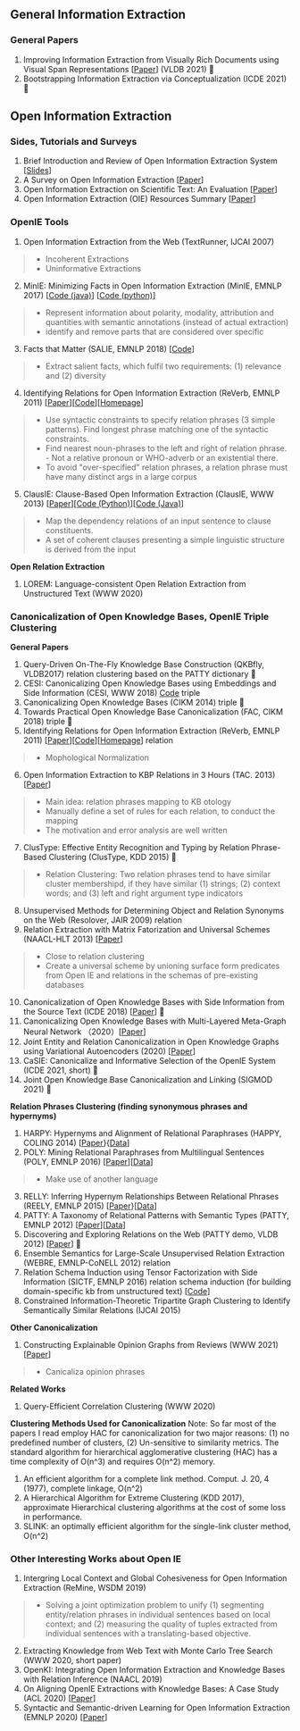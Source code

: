 ## General Information Extraction

### General Papers
1. Improving Information Extraction from Visually Rich Documents using Visual Span Representations [[Paper](https://vldb.org/pvldb/vol14/p822-sarkhel.pdf)] (VLDB 2021) 🌟
2. Bootstrapping Information Extraction via Conceptualization (ICDE 2021) 🌟

## Open Information Extraction

### Sides, Tutorials and Surveys
1. Brief Introduction and Review of Open Information Extraction System [[Slides](https://ece.umd.edu/~smiran/OpenIE.pdf)]
2. A Survey on Open Information Extraction [[Paper](http://aclweb.org/anthology/C18-1326)]
3. Open Information Extraction on Scientific Text: An Evaluation [[Paper](http://aclweb.org/anthology/C18-1289)]
4. Open Information Extraction (OIE) Resources Summary [[Paper](https://github.com/gkiril/oie-resources)]

### OpenIE Tools
1. Open Information Extraction from the Web (TextRunner, IJCAI 2007)
> * Incoherent Extractions 
> * Uninformative Extractions
2. MinIE: Minimizing Facts in Open Information Extraction (MinIE, EMNLP 2017) [[Code (java)](https://github.com/rgemulla/minie)] [[Code (python)](https://github.com/mmxgn/miniepy)]
> * Represent information about polarity, modality, attribution and quantities with semantic annotations (instead of actual extraction)
> * identify and remove parts that are considered over specific
3. Facts that Matter (SALIE, EMNLP 2018) [[Code](https://github.com/mponza/SalIE)]
> * Extract salient facts, which fulfil two requirements: (1) relevance and (2) diversity
4. Identifying Relations for Open Information Extraction (ReVerb, EMNLP 2011) [[Paper](http://www.aclweb.org/anthology/D11-1142)][[Code](https://github.com/knowitall/reverb)][[Homepage](http://reverb.cs.washington.edu/)]               
> * Use syntactic constraints to specify relation phrases (3 simple patterns). Find longest phrase matching one of the syntactic constraints. 
> * Find nearest noun-phrases to the left and right of relation phrase. - Not a relative pronoun or WHO-adverb or an existential there.
> * To avoid "over-specified" relation phrases, a relation phrase must have many distinct args in a large corpus
5. ClausIE: Clause-Based Open Information Extraction (ClausIE, WWW 2013) [[Paper](http://resources.mpi-inf.mpg.de/d5/clausie/clausie-www13.pdf)][[Code (Python)](https://github.com/AnthonyMRios/pyclausie)][[Code (Java)](https://github.com/IsaacChanghau/ClausIE)]
> * Map the dependency relations of an input sentence to clause constituents.
> * A set of coherent clauses presenting a simple linguistic structure is derived from the input

__Open Relation Extraction__
1. LOREM: Language-consistent Open Relation Extraction from Unstructured Text (WWW 2020)

### Canonicalization of Open Knowledge Bases, OpenIE Triple Clustering
__General Papers__
1. Query-Driven On-The-Fly Knowledge Base Construction (QKBfly, VLDB2017) relation clustering based on the PATTY dictionary 🌟 
2. CESI: Canonicalizing Open Knowledge Bases using Embeddings and Side Information (CESI, WWW 2018) [Code](https://github.com/malllabiisc/cesi) triple
3. Canonicalizing Open Knowledge Bases (CIKM 2014) triple 🌟 
4. Towards Practical Open Knowledge Base Canonicalization (FAC, CIKM 2018) triple 🌟
5. Identifying Relations for Open Information Extraction (ReVerb, EMNLP 2011)  [[Paper](http://www.aclweb.org/anthology/D11-1142)][[Code](https://github.com/knowitall/reverb)][[Homepage](http://reverb.cs.washington.edu/)] relation
> * Mophological Normalization
6. Open Information Extraction to KBP Relations in 3 Hours (TAC. 2013) [[Paper](https://pdfs.semanticscholar.org/d431/81fa9af5440360d4055e1ce7ddaaa6e82d77.pdf)]
> * Main idea: relation phrases mapping to KB otology
> * Manually define a set of rules for each relation, to conduct the mapping
> * The motivation and error analysis are well written
7. ClusType: Effective Entity Recognition and Typing by Relation Phrase-Based Clustering (ClusType, KDD 2015) 🌟
> * Relation Clustering: Two relation phrases tend to have similar cluster membershipd, if they have similar (1) strings; (2) context words; and (3) left and right argument type indicators
8. Unsupervised Methods for Determining Object and Relation Synonyms on the Web (Resolover, JAIR 2009) relation
9. Relation Extraction with Matrix Fatorization and Universal Schemes (NAACL-HLT 2013) [[Paper](http://www.aclweb.org/anthology/N13-1008)]
> * Close to relation clustering
> * Create a universal scheme by unioning surface form predicates from Open IE and relations in the schemas of pre-existing databases
10. Canonicalization of Open Knowledge Bases with Side Information from the Source Text (ICDE 2018) [[Paper](https://ieeexplore.ieee.org/stamp/stamp.jsp?arnumber=8731346)]  🌟
11. Canonicalizing Open Knowledge Bases with Multi-Layered Meta-Graph Neural Network （2020）[[Paper](https://arxiv.org/pdf/2006.09610.pdf)]
12. Joint Entity and Relation Canonicalization in Open Knowledge Graphs using Variational Autoencoders (2020) [[Paper](https://arxiv.org/abs/2012.04780)]
13. CaSIE: Canonicalize and Informative Selection of the OpenIE System (ICDE 2021, short) 🌟
14. Joint Open Knowledge Base Canonicalization and Linking (SIGMOD 2021) 🌟

__Relation Phrases Clustering (finding synonymous phrases and hypernyms)__
1. HARPY: Hypernyms and Alignment of Relational Paraphrases (HAPPY, COLING 2014) [[Paper](http://www.dit.unitn.it/~p2p/RelatedWork/Matching/harpy_COLING14.pdf)}{[Data](https://www.mpi-inf.mpg.de/departments/databases-and-information-systems/research/yago-naga/patty/)]
2. POLY: Mining Relational Paraphrases from Multilingual Sentences (POLY, EMNLP 2016) [[Paper](https://www.aclweb.org/anthology/D16-1236)][[Data](https://www.mpi-inf.mpg.de/departments/databases-and-information-systems/research/yago-naga/patty/)]
> * Make use of another language
3. RELLY: Inferring Hypernym Relationships Between Relational Phrases (REELY, EMNLP 2015) [[Paper](https://www.aclweb.org/anthology/D15-1113)}[[Data](https://www.mpi-inf.mpg.de/departments/databases-and-information-systems/research/yago-naga/patty/)]
4. PATTY: A Taxonomy of Relational Patterns with Semantic Types (PATTY, EMNLP 2012) [[Paper](https://www.aclweb.org/anthology/D12-1104)][[Data](https://www.mpi-inf.mpg.de/departments/databases-and-information-systems/research/yago-naga/patty/)]
5. Discovering and Exploring Relations on the Web (PATTY demo, VLDB 2012) [[Paper](http://vldb.org/pvldb/vol5/p1982_ndapandulanakashole_vldb2012.pdf)] 🌟
6. Ensemble Semantics for Large-Scale Unsupervised Relation Extraction (WEBRE, EMNLP-CoNELL 2012) relation
7. Relation Schema Induction using Tensor Factorization with Side Information (SICTF, EMNLP 2016) relation schema induction (for building domain-specific kb from unstructured text) [[Code](https://github.com/malllabiisc/sictf)]
8. Constrained Information-Theoretic Tripartite Graph Clustering to Identify Semantically Similar Relations (IJCAI 2015)

__Other Canonicalization__
1.  Constructing Explainable Opinion Graphs from Reviews (WWW 2021) [[Paper](https://arxiv.org/pdf/2006.00119.pdf)]
> * Canicaliza opinion phrases

__Related Works__
1. Query-Efficient Correlation Clustering (WWW 2020)

__Clustering Methods Used for Canonicalization__
Note: So far most of the papers I read employ HAC for canonicalization for two major reasons: (1) no predefined number of clusters, (2) Un-sensitive to similarity metrics. The standard algorithm for hierarchical agglomerative clustering (HAC) has a time complexity of O(n^3) and requires O(n^2) memory.
1. An efficient algorithm for a complete link method. Comput. J. 20, 4 (1977), complete linkage, O(n^2)
2. A Hierarchical Algorithm for Extreme Clustering (KDD 2017), approximate Hierarchical clustering algorithms at the cost of some loss in performance.
3. SLINK: an optimally efficient algorithm for the single-link cluster method, O(n^2)


### Other Interesting Works about Open IE
1. Intergring Local Context and Global Cohesiveness for Open Information Extraction (ReMine, WSDM 2019)
> * Solving a joint optimization problem to unify (1) segmenting entity/relation phrases in individual sentences based on local context; and (2) measuring the quality of tuples extracted from individual sentences with a translating-based objective.
2. Extracting Knowledge from Web Text with Monte Carlo Tree Search (WWW 2020, short paper)
3. OpenKI: Integrating Open Information Extraction and Knowledge Bases with Relation Inference (NAACL 2019)
4. On Aligning OpenIE Extractions with Knowledge Bases: A Case Study (ACL 2020) [[Paper](https://www.aclweb.org/anthology/2020.eval4nlp-1.14.pdf)]
5. Syntactic and Semantic-driven Learning for Open Information Extraction (EMNLP 2020) [[Paper](https://www.aclweb.org/anthology/2020.findings-emnlp.69.pdf)]
